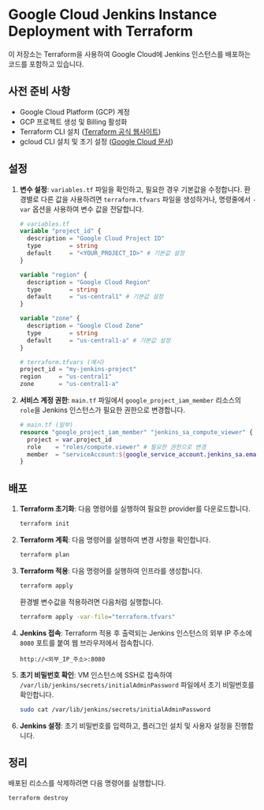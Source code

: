 # Google Cloud Jenkins Instance Deployment with Terraform

이 저장소는 Terraform을 사용하여 Google Cloud에 Jenkins 인스턴스를 배포하는 코드를 포함하고 있습니다.

## 사전 준비 사항

* Google Cloud Platform (GCP) 계정
* GCP 프로젝트 생성 및 Billing 활성화
* Terraform CLI 설치 ([Terraform 공식 웹사이트](https://www.terraform.io/downloads))
* gcloud CLI 설치 및 초기 설정 ([Google Cloud 문서](https://cloud.google.com/sdk/docs/install))

## 설정

1.  **변수 설정**: `variables.tf` 파일을 확인하고, 필요한 경우 기본값을 수정합니다. 환경별로 다른 값을 사용하려면 `terraform.tfvars` 파일을 생성하거나, 명령줄에서 `-var` 옵션을 사용하여 변수 값을 전달합니다.

    ```terraform
    # variables.tf
    variable "project_id" {
      description = "Google Cloud Project ID"
      type        = string
      default     = "<YOUR_PROJECT_ID>" # 기본값 설정
    }

    variable "region" {
      description = "Google Cloud Region"
      type        = string
      default     = "us-central1" # 기본값 설정
    }

    variable "zone" {
      description = "Google Cloud Zone"
      type        = string
      default     = "us-central1-a" # 기본값 설정
    }
    ```

    ```terraform
    # terraform.tfvars (예시)
    project_id = "my-jenkins-project"
    region     = "us-central1"
    zone       = "us-central1-a"
    ```

2.  **서비스 계정 권한**: `main.tf` 파일에서 `google_project_iam_member` 리소스의 `role`을 Jenkins 인스턴스가 필요한 권한으로 변경합니다.

    ```terraform
    # main.tf (일부)
    resource "google_project_iam_member" "jenkins_sa_compute_viewer" {
      project = var.project_id
      role    = "roles/compute.viewer" # 필요한 권한으로 변경
      member  = "serviceAccount:${google_service_account.jenkins_sa.email}"
    }
    ```

## 배포

1.  **Terraform 초기화**: 다음 명령어를 실행하여 필요한 provider를 다운로드합니다.

    ```bash
    terraform init
    ```

2.  **Terraform 계획**: 다음 명령어를 실행하여 변경 사항을 확인합니다.

    ```bash
    terraform plan
    ```

3.  **Terraform 적용**: 다음 명령어를 실행하여 인프라를 생성합니다.

    ```bash
    terraform apply
    ```

    환경별 변수값을 적용하려면 다음처럼 실행합니다.

    ```bash
    terraform apply -var-file="terraform.tfvars"
    ```

4.  **Jenkins 접속**: Terraform 적용 후 출력되는 Jenkins 인스턴스의 외부 IP 주소에 `8080` 포트를 붙여 웹 브라우저에서 접속합니다.

    ```
    http://<외부_IP_주소>:8080
    ```

5.  **초기 비밀번호 확인**: VM 인스턴스에 SSH로 접속하여 `/var/lib/jenkins/secrets/initialAdminPassword` 파일에서 초기 비밀번호를 확인합니다.

    ```bash
    sudo cat /var/lib/jenkins/secrets/initialAdminPassword
    ```

6.  **Jenkins 설정**: 초기 비밀번호를 입력하고, 플러그인 설치 및 사용자 설정을 진행합니다.

## 정리

배포된 리소스를 삭제하려면 다음 명령어를 실행합니다.

```bash
terraform destroy